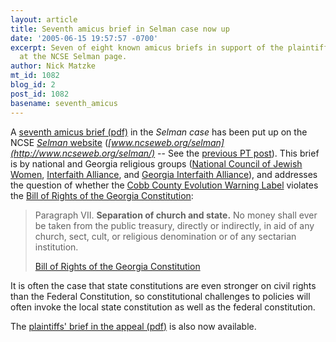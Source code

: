 ```yaml
---
layout: article
title: Seventh amicus brief in Selman case now up
date: '2005-06-15 19:57:57 -0700'
excerpt: Seven of eight known amicus briefs in support of the plaintiffs are now online
  at the NCSE Selman page.
author: Nick Matzke
mt_id: 1082
blog_id: 2
post_id: 1082
basename: seventh_amicus
---
```

<img src="{{ site.baseurl }}/uploads/2005/Georgia_seal.png" alt="" style="float:left;" />A [seventh amicus brief (pdf)](http://www.ncseweb.org/selman/Selman_appeal_GA_constitution.pdf) in the _Selman case_ has been put up on the NCSE [_Selman_ website](http://www.ncseweb.org/selman/) (_[www.ncseweb.org/selman](http://www.ncseweb.org/selman/)_ -- See the [previous PT post](http://www.pandasthumb.org/pt-archives/001134.html)).  This brief is by national and Georgia religious groups ([National Council of Jewish Women](http://www.ncjw.org/), [Interfaith Alliance](http://www.interfaithalliance.org/), and [Georgia Interfaith Alliance](http://www.interfaithalliance.org/site/apps/nl/content2.asp?c=8dJIIWMCE&amp;b=176635&amp;ct=146879)), and addresses the question of whether the [Cobb County Evolution Warning Label](http://www.ncseweb.org/selman/disclaimer.html) violates the [Bill of Rights of the Georgia Constitution](http://www.cviog.uga.edu/Projects/gainfo/conart1.htm):

> Paragraph VII. **Separation of church and state.** No money shall ever be taken from the public treasury, directly or indirectly, in aid of any church, sect, cult, or religious denomination or of any sectarian institution.
> 
> [Bill of Rights of the Georgia Constitution](http://www.cviog.uga.edu/Projects/gainfo/conart1.htm)

It is often the case that state constitutions are even stronger on civil rights than the Federal Constitution, so constitutional challenges to policies will often invoke the local state constitution as well as the federal constitution.

The [plaintiffs' brief in the appeal (pdf)](http://www.ncseweb.org/selman/Selman_appeal_GA_constitution.pdf) is also now available.
